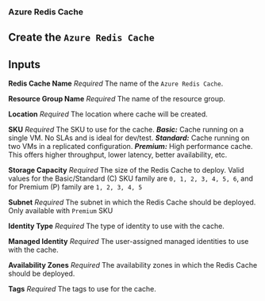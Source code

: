 ### Azure Redis Cache

Create the `Azure Redis Cache`  
---
## Inputs

**Redis Cache Name**
*Required*
The name of the `Azure Redis Cache`.

**Resource Group Name**
*Required*
The name of the resource group.

**Location**
*Required*
The location where cache will be created.

**SKU**
*Required*
The SKU to use for the cache.
***Basic:*** Cache running on a single VM. No SLAs and is ideal for dev/test.
***Standard:*** Cache running on two VMs in a replicated configuration.
***Premium:*** High performance cache. This offers higher throughput, lower latency, better availability, etc.

**Storage Capacity**
*Required*
The size of the Redis Cache to deploy. Valid values for the Basic/Standard (C) SKU family are `0, 1, 2, 3, 4, 5, 6`, and for Premium (P) family are `1, 2, 3, 4, 5`

**Subnet**
*Required*
The subnet in which the Redis Cache should be deployed. Only available with `Premium` SKU

**Identity Type**
*Required*
The type of identity to use with the cache.

**Managed Identity**
*Required*
The user-assigned managed identities to use with the cache.

**Availability Zones**
*Required*
The availability zones in which the Redis Cache should be deployed.

**Tags**
*Required*
The tags to use for the cache.